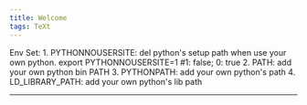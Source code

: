 ```yaml
---
title: Welcome
tags: TeXt
---
```


Env Set:
    1. PYTHONNOUSERSITE: del python's setup path when use your own python.
        export PYTHONNOUSERSITE=1 #1: false; 0: true
    2. PATH: add your own python bin PATH
    3. PYTHONPATH: add your own python's path
    4. LD\_LIBRARY\_PATH: add your own python's lib path


<!--more-->

---
